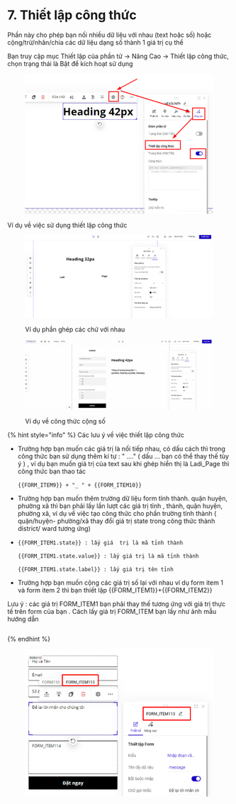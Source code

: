 # 7. Thiết lập công thức

Phần này cho phép bạn nối nhiều dữ liệu với nhau (text hoặc số) hoặc cộng/trừ/nhân/chia  các dữ liệu dạng số thành 1 giá trị cụ thể

Bạn truy cập mục Thiết lập của phần tử -> Nâng Cao -> Thiết lập công thức, chọn trạng thái là Bật để kích hoạt sử dụng&#x20;

<figure><img src="../.gitbook/assets/image (397).png" alt=""><figcaption></figcaption></figure>

Ví dụ về việc sử dụng thiết lập công thức&#x20;

<figure><img src="../.gitbook/assets/công thức.gif" alt=""><figcaption><p>Ví dụ phần ghép các chứ với nhau </p></figcaption></figure>

<figure><img src="../.gitbook/assets/công thức số .gif" alt=""><figcaption><p>Ví dụ về công thức cộng số </p></figcaption></figure>

{% hint style="info" %}
Các lưu ý về việc thiết lập công thức&#x20;

*   Trường hợp bạn muốn các giá trị là nối tiếp nhau, có dấu cách thì trong công thức bạn sử dụng thêm kí tự :  " ...." ( dấu ... bạn có thể thay thế tùy ý ) , ví dụ bạn muốn giá trị của text sau khi ghép hiển thị là Ladi\_Page thì công thức bạn thao tác&#x20;

    ```
    {{FORM_ITEM9}} + "_ " + {{FORM_ITEM10}}
    ```
* Trường hợp bạn muốn thêm trường dữ liệu form  tỉnh thành. quận huyện, phường xã thì bạn phải lấy lần lượt các giá trị tỉnh , thành, quận huyện, phường xã, ví dụ về việc tạo công thức cho phần trường tỉnh thành  ( quận/huyện- phường/xã thay đổi giá trị  state trong công thức thành district/ ward tương ứng)
*   ```
    {{FORM_ITEM1.state}} : lấy giá  trị là mã tỉnh thành 
    ```

    ```
    {{FORM_ITEM1.state.value}} : lấy giá trị là mã tỉnh thành
    ```

    ```
    {{FORM_ITEM1.state.label}} : lấy giá trị tên tỉnh
    ```
* Trường hợp bạn muốn cộng các giá trị số lại với nhau ví dụ form item 1 và form item 2 thì bạn thiết lập \{{FORM\_ITEM1\}}+\{{FORM\_ITEM2\}}

Lưu ý : các giá trị FORM\_ITEM1 bạn phải thay thế tương ứng với giá trị thực tế trên form của bạn . Cách lấy giá trị FORM\_ITEM bạn lấy như ảnh mẫu hướng dẫn&#x20;

```
```
{% endhint %}

<figure><img src="../.gitbook/assets/image (1087).png" alt=""><figcaption></figcaption></figure>

